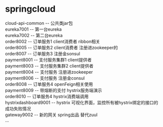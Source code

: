 # springcloud

cloud-api-common -- 公共类jar包  
eureka7001 -- 第一台eureka  
eureka7002 -- 第二台eureka  
order8002 -- 订单服务1 client消费者 ribbon相关  
order8005 -- 订单服务2 client消费者  注册进zookeeper的  
order8007 -- 订单服务3 注册金sonsul  
payment8001 -- 支付服务集群1  client提供者  
payment8003 -- 支付服务集群2  client提供者  
payment8004 -- 支付服务 注册进zookeeper  
payment8006 -- 支付服务 注册金consul  
order8008 -- 订单服务4 openFeign相关使用  
payment8009 -- 带熔断的支付 hystrix服务端演示  
order8010 -- 订单服务4 hystrix消费端调用  
hystrixdashboard9001 -- hystrix 可视化界面，监控所有被hystrix绑定的接口的成功失败情况  
gateway9002 -- 新的网关 spring出品  替代zuul  
...
